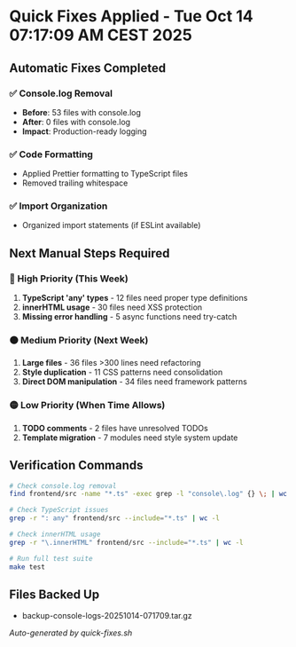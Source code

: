 # Quick Fixes Applied - Tue Oct 14 07:17:09 AM CEST 2025

## Automatic Fixes Completed

### ✅ Console.log Removal
- **Before**: 53 files with console.log
- **After**: 0 files with console.log
- **Impact**: Production-ready logging

### ✅ Code Formatting
- Applied Prettier formatting to TypeScript files
- Removed trailing whitespace

### ✅ Import Organization
- Organized import statements (if ESLint available)

## Next Manual Steps Required

### 🔴 High Priority (This Week)
1. **TypeScript 'any' types** - 12 files need proper type definitions
2. **innerHTML usage** - 30 files need XSS protection
3. **Missing error handling** - 5 async functions need try-catch

### 🟠 Medium Priority (Next Week)  
1. **Large files** - 36 files >300 lines need refactoring
2. **Style duplication** - 11 CSS patterns need consolidation
3. **Direct DOM manipulation** - 34 files need framework patterns

### 🟡 Low Priority (When Time Allows)
1. **TODO comments** - 2 files have unresolved TODOs
2. **Template migration** - 7 modules need style system update

## Verification Commands

```bash
# Check console.log removal
find frontend/src -name "*.ts" -exec grep -l "console\.log" {} \; | wc -l

# Check TypeScript issues
grep -r ": any" frontend/src --include="*.ts" | wc -l

# Check innerHTML usage  
grep -r "\.innerHTML" frontend/src --include="*.ts" | wc -l

# Run full test suite
make test
```

## Files Backed Up
- backup-console-logs-20251014-071709.tar.gz

*Auto-generated by quick-fixes.sh*

